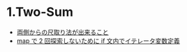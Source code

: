 # 1.Two-Sum

- [両側からの尺取り法が出来ること](https://github.com/philip82148/leetcode-arai60/pull/1#discussion_r1845490710)
- [map で 2 回探索しないために if 文内でイテレータ変数定義](https://github.com/philip82148/leetcode-arai60/pull/1#discussion_r1845528978)
